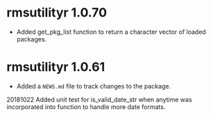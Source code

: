 # rmsutilityr 1.0.70

* Added get_pkg_list function to return a character vector of loaded packages.

# rmsutilityr 1.0.61

* Added a `NEWS.md` file to track changes to the package.

20181022 Added unit test for is_valid_date_str when anytime was incorporated into 
         function to handle more date formats.


